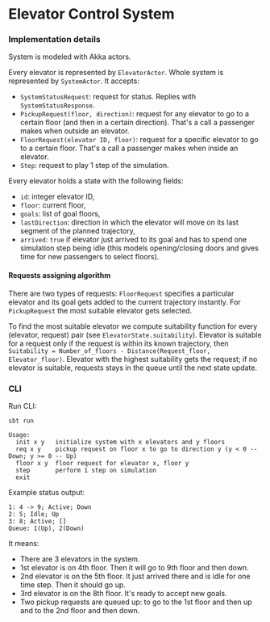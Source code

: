 # Elevator Control System


### Implementation details

System is modeled with Akka actors.

Every elevator is represented by `ElevatorActor`. Whole system is represented by `SystemActor`. 
It accepts:
- `SystemStatusRequest`: request for status. Replies with `SystemStatusResponse`.
- `PickupRequest(floor, direction)`: request for any elevator to go to a certain floor (and then
 in a certain direction). That's a call a passenger makes when outside an elevator.
- `FloorRequest(elevator ID, floor)`: request for a specific elevator to go to a certain floor. 
That's a call a passenger makes when inside an elevator.
- `Step`: request to play 1 step of the simulation.

Every elevator holds a state with the following fields:
- `id`: integer elevator ID,
- `floor`: current floor,
- `goals`: list of goal floors,
- `lastDirection`: direction in which the elevator will move on its last segment of the planned 
trajectory,
- `arrived`: `true` if elevator just arrived to its goal and has to spend one simulation step 
being idle (this models opening/closing doors and gives time for new passengers to select floors).

#### Requests assigning algorithm
 
There are two types of requests: `FloorRequest` specifies a particular elevator and its goal 
gets added to the current trajectory instantly. For `PickupRequest` the most suitable elevator 
gets selected.

To find the most suitable elevator we compute suitability function for every (elevator, 
request) pair (see `ElevatorState.suitability`). Elevator is suitable for a request only if the 
request is within its known trajectory, then 
`Suitability = Number_of_floors - Distance(Request_floor, Elevator_floor)`. Elevator with the 
 highest suitability gets the request; if no elevator is suitable, requests stays in the queue 
 until the next state update.


### CLI

Run CLI:
```
sbt run
```

```
Usage:
  init x y   initialize system with x elevators and y floors
  req x y    pickup request on floor x to go to direction y (y < 0 -- Down; y >= 0 -- Up)
  floor x y  floor request for elevator x, floor y
  step       perform 1 step on simulation
  exit
```

Example status output:

```
1: 4 -> 9; Active; Down
2: 5; Idle; Up
3: 8; Active; []
Queue: 1(Up), 2(Down)
```

It means:

- There are 3 elevators in the system.
- 1st elevator is on 4th floor. Then it will go to 9th floor and then down.
- 2nd elevator is on the 5th floor. It just arrived there and is idle for one time step. Then it 
should go up.
- 3rd elevator is on the 8th floor. It's ready to accept new goals.
- Two pickup requests are queued up: to go to the 1st floor and then up and to the 2nd floor and 
then down.